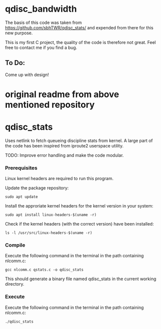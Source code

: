 # qdisc_bandwidth

The basis of this code was taken from https://github.com/sbhTWR/qdisc_stats/ 
and expended from there for this new purpose.

This is my first C project, the quality of the code is therefore not great. Feel free to contact me if you find a bug.

## To Do: </br>
Come up with design!



# original readme from above mentioned repository
# qdisc_stats
Uses netlink to fetch queueing discipline stats from kernel. A large part of the code has been inspired from iproute2 userspace utility.

TODO: Improve error handling and make the code modular.

### Prerequisites
Linux kernel headers are required to run this program.

Update the package repository:

```sudo apt update```

Install the approriate kernel headers for the kernel version in your system:

```sudo apt install linux-headers-$(uname -r)```

Check if the kernel headers (with the correct version) have been installed:

```ls -l /usr/src/linux-headers-$(uname -r)```

### Compile
Execute the following command in the terminal in the path containing nlcomm.c:

```gcc nlcomm.c qstats.c -o qdisc_stats```

This should generate a binary file named qdisc_stats in the current working directory.

### Execute
Execute the following command in the terminal in the path containing nlcomm.c:

```./qdisc_stats```
